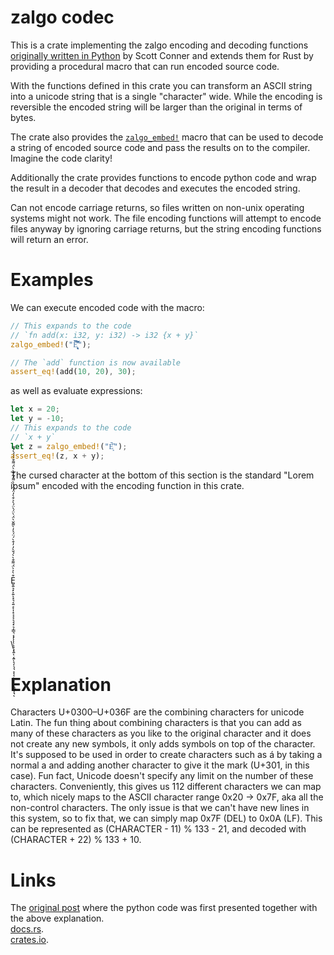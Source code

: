 # zalgo codec

This is a crate implementing the zalgo encoding and decoding functions [originally written in Python](https://github.com/DaCoolOne/DumbIdeas/tree/main/reddit_ph_compressor) by Scott Conner and extends them for Rust by providing a procedural macro that can run encoded source code.

With the functions defined in this crate you can transform an ASCII string into a unicode string that is a single "character" wide. While the encoding is reversible the encoded string will be larger than the original in terms of bytes.

The crate also provides the [`zalgo_embed!`](https://docs.rs/zalgo-codec/latest/zalgo_codec/macro.zalgo_embed.html) macro that can be used to decode a string of encoded source code and pass the results on to the compiler. Imagine the code clarity!

Additionally the crate provides functions to encode python code and wrap the result in a decoder that decodes and executes the encoded string.

Can not encode carriage returns, so files written on non-unix operating systems might not work. The file encoding functions will attempt to encode files anyway by ignoring carriage returns, but the string encoding functions will return an error.

# Examples

We can execute encoded code with the macro:

```rust
// This expands to the code
// `fn add(x: i32, y: i32) -> i32 {x + y}`
zalgo_embed!("E͎͉͙͉̞͉͙͆̀́̈́̈́̈̀̓̒̌̀̀̓̒̉̀̍̀̓̒̀͛̀̋̀͘̚̚͘͝");

// The `add` function is now available
assert_eq!(add(10, 20), 30);
```

as well as evaluate expressions:

```rust
let x = 20;
let y = -10;
// This expands to the code 
// `x + y`
let z = zalgo_embed!("È͙̋̀͘");
assert_eq!(z, x + y);
```

The cursed character at the bottom of this section is the standard "Lorem ipsum" encoded with the encoding function in this crate.

\
\
\
\
\
\
\
E̬͏͍͉͓͕͍͒̀͐̀̈́ͅ͏͌͏͓͉͔͍͔͒̀̀́̌̀̓ͅ͏͎͓͔͔͕͉͉͓͉͎͇͉͔͓̓͒̀́̈́͐̓̀͌̌̀̈́̀̈́ͅͅͅͅ͏͉͕͓͍̀ͅ͏͔͍̈́̀͐ͅ͏͉͎͉͉͕͎͔͕͔͒̀̓̈́̈́̀̀͌́͂͏͔͒̀̀̈́ͅͅ͏͌͏͍͇͎͉͒̀́́̀́͌ͅ
\
\
\
\
\
\
\

# Explanation
Characters U+0300–U+036F are the combining characters for unicode Latin. The fun thing about combining characters is that you can add as many of these characters as you like to the original character and it does not create any new symbols, it only adds symbols on top of the character. It's supposed to be used in order to create characters such as á by taking a normal a and adding another character to give it the mark (U+301, in this case). Fun fact, Unicode doesn't specify any limit on the number of these characters. Conveniently, this gives us 112 different characters we can map to, which nicely maps to the ASCII character range 0x20 -> 0x7F, aka all the non-control characters. The only issue is that we can't have new lines in this system, so to fix that, we can simply map 0x7F (DEL) to 0x0A (LF). This can be represented as (CHARACTER - 11) % 133 - 21, and decoded with (CHARACTER + 22) % 133 + 10.  


# Links
The [original post](https://www.reddit.com/r/ProgrammerHumor/comments/yqof9f/the_most_upvoted_comment_picks_the_next_line_of/ivrd9ur/?context=3) where the python code was first presented together with the above explanation.   
[docs.rs](https://docs.rs/crate/zalgo-codec/0.3.2).  
[crates.io](https://crates.io/crates/zalgo-codec).
